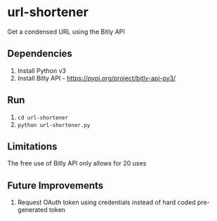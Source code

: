 # url-shortener
Get a condensed URL using the Bitly API

## Dependencies
1. Install Python v3
2. Install Bitly API - https://pypi.org/project/bitly-api-py3/

## Run
1. `cd url-shortener`
2. `python url-shortener.py`

## Limitations
The free use of Bitly API only allows for 20 uses

## Future Improvements
1. Request OAuth token using credentials instead of hard coded pre-generated token
